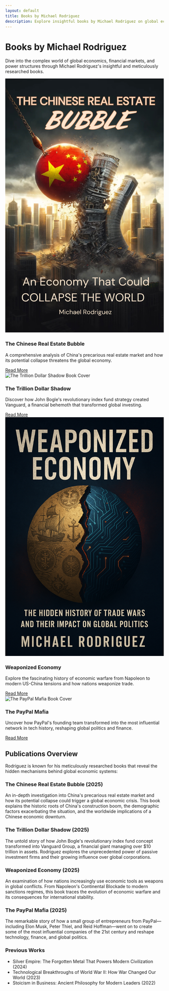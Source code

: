 ```yaml
---
layout: default
title: Books by Michael Rodriguez
description: Explore insightful books by Michael Rodriguez on global economics, financial markets, and the hidden forces shaping our world.
---
```


# Books by Michael Rodriguez

Dive into the complex world of global economics, financial markets, and power structures through Michael Rodriguez's insightful and meticulously researched books.

<div class="book-grid">
  <div class="book-card">
    <img src="/assets/images/THE CHINESE REAL ESTATE BUBBLE print.png" alt="The Chinese Real Estate Bubble Book Cover">
    <div class="book-card-content">
      <h3>The Chinese Real Estate Bubble</h3>
      <p>A comprehensive analysis of China's precarious real estate market and how its potential collapse threatens the global economy.</p>
      <a href="/books/chinese-real-estate-bubble" class="btn">Read More</a>
    </div>
  </div>
  
  <div class="book-card">
    <img src="/assets/images/Trillion Dollar Shadow.png" alt="The Trillion Dollar Shadow Book Cover">
    <div class="book-card-content">
      <h3>The Trillion Dollar Shadow</h3>
      <p>Discover how John Bogle's revolutionary index fund strategy created Vanguard, a financial behemoth that transformed global investing.</p>
      <a href="/books/trillion-dollar-shadow" class="btn">Read More</a>
    </div>
  </div>
  
  <div class="book-card">
    <img src="/assets/images/Weaponized Economy.png" alt="Weaponized Economy Book Cover">
    <div class="book-card-content">
      <h3>Weaponized Economy</h3>
      <p>Explore the fascinating history of economic warfare from Napoleon to modern US-China tensions and how nations weaponize trade.</p>
      <a href="/books/weaponized-economy" class="btn">Read More</a>
    </div>
  </div>
  
  <div class="book-card">
    <img src="/assets/images/paypalmafia.png" alt="The PayPal Mafia Book Cover">
    <div class="book-card-content">
      <h3>The PayPal Mafia</h3>
      <p>Uncover how PayPal's founding team transformed into the most influential network in tech history, reshaping global politics and finance.</p>
      <a href="/books/paypal-mafia" class="btn">Read More</a>
    </div>
  </div>
</div>

## Publications Overview

Rodriguez is known for his meticulously researched books that reveal the hidden mechanisms behind global economic systems:

### The Chinese Real Estate Bubble (2025)
An in-depth investigation into China's precarious real estate market and how its potential collapse could trigger a global economic crisis. This book explains the historic roots of China's construction boom, the demographic factors exacerbating the situation, and the worldwide implications of a Chinese economic downturn.

### The Trillion Dollar Shadow (2025)
The untold story of how John Bogle's revolutionary index fund concept transformed into Vanguard Group, a financial giant managing over $10 trillion in assets. Rodriguez explores the unprecedented power of passive investment firms and their growing influence over global corporations.

### Weaponized Economy (2025)
An examination of how nations increasingly use economic tools as weapons in global conflicts. From Napoleon's Continental Blockade to modern sanctions regimes, this book traces the evolution of economic warfare and its consequences for international stability.

### The PayPal Mafia (2025)
The remarkable story of how a small group of entrepreneurs from PayPal—including Elon Musk, Peter Thiel, and Reid Hoffman—went on to create some of the most influential companies of the 21st century and reshape technology, finance, and global politics.

### Previous Works
- Silver Empire: The Forgotten Metal That Powers Modern Civilization (2024)
- Technological Breakthroughs of World War II: How War Changed Our World (2023)
- Stoicism in Business: Ancient Philosophy for Modern Leaders (2022)
